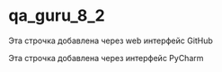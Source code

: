 # qa_guru_8_2

Эта строчка добавлена через web интерфейс GitHub

Эта строчка добавлена через интерфейс PyCharm
